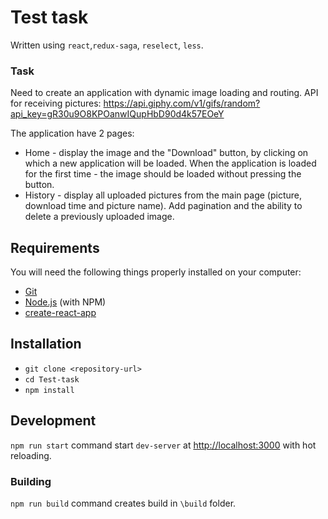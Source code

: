 # Test task

Written using `react`,`redux-saga`, `reselect`, `less`.

### Task

Need to create an application with dynamic image loading and routing.
API for receiving pictures: https://api.giphy.com/v1/gifs/random?api_key=gR30u9O8KPOanwIQupHbD90d4k57EOeY

The application have 2 pages:

* Home - display the image and the "Download" button, by clicking on which a new application will be loaded. When the application is loaded for the first time - the image should be loaded without pressing the button.
* History - display all uploaded pictures from the main page (picture, download time and picture name). Add pagination and the ability to delete a previously uploaded image.

## Requirements

You will need the following things properly installed on your computer:

* [Git](https://git-scm.com/)
* [Node.js](https://nodejs.org/) (with NPM)
* [create-react-app](https://facebook.github.io/create-react-app/)

## Installation

* `git clone <repository-url>`
* `cd Test-task`
* `npm install`

## Development

`npm run start` command start `dev-server` at [http://localhost:3000](http://localhost:3000) with hot reloading.

### Building

`npm run build` command creates build in `\build` folder.